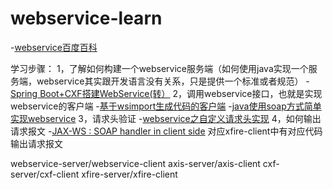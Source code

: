 # webservice-learn

-[webservice百度百科](https://baike.baidu.com/item/Web%20Service/1215039?fromtitle=webservice&fromid=2342584&fr=aladdin)

学习步骤：
1，了解如何构建一个webservice服务端（如何使用java实现一个服务端，webservice其实跟开发语言没有关系，只是提供一个标准或者规范）
-[Spring Boot+CXF搭建WebService(转）](https://www.cnblogs.com/xibei666/p/8970549.html)
2，调用webservice接口，也就是实现webservice的客户端
-[基于wsimport生成代码的客户端](https://www.cnblogs.com/ywjy/p/5196064.html)
-[java使用soap方式简单实现webservice](https://blog.csdn.net/nohero1/article/details/20136633)
3，请求头验证
-[webservice之自定义请求头实现](https://blog.csdn.net/do_bset_yourself/article/details/79561852)
4，如何输出请求报文
-[JAX-WS : SOAP handler in client side](https://www.baidu.com/link?url=tiXbOhZuBz1H4b_mE3w-Z8zfH0d4soM8UGR-41N3y3qAgZIFbQzV0jwbEoYuQDGyl7MMfkCj8x9DjEojtc06HO1_bXlA9HNwBr7_OF7bSUxxEdDawV7IeeXFnPxbQU9m&wd=&eqid=f0041dd000000d67000000025cf88a47)
对应xfire-client中有对应代码输出请求报文

webservice-server/webservice-client
axis-server/axis-client
cxf-server/cxf-client
xfire-server/xfire-client
